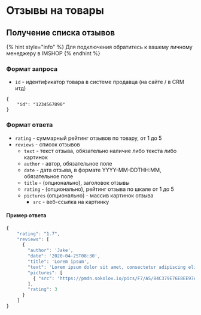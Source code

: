 # Отзывы на товары

## Получение списка отзывов

{% hint style="info" %}
Для подключения обратитесь к вашему личному менеджеру в IMSHOP
{% endhint %}

### Формат запроса

* `id` - идентификатор товара в системе продавца \(на сайте / в CRM итд\)

```
{
    "id": "1234567890"
}
```

### Формат ответа

* `rating` - суммарный рейтинг отзывов по товару, от 1 до 5
* `reviews` - список отзывов
  * `text` - текст отзыва, обязательно наличие либо текста либо картинок
  * `author` - автор, обязательное поле
  * `date` - дата отзыва, в формате YYYY-MM-DDTHH:MM, обязательное поле
  * `title` - \(опционально\), заголовок отзывы
  * `rating` - \(опционально\), рейтинг отзыва по шкале от 1 до 5
  * `pictures` \(опционально\) - массив картинок отзыва
    * `src` - веб-ссылка на картинку

#### Пример ответа

```javascript
{
    "rating": "1.7",
    "reviews": [
      {
        "author": 'Jake',
        "date": '2020-04-25T08:30',
        "title": 'Lorem ipsum',
        "text": 'Lorem ipsum dolor sit amet, consectetur adipiscing elit, sed do eiusmod tempor incididunt ut labore et dolore magna aliqua.',
        "pictures": [
          { "src": 'https://pmdn.sokolov.io/pics/F7/A5/84C379E76E8EE97A3B23EBE39DE4.jpg' },
        ],
        "rating": 3
      }
    ]
}
```



